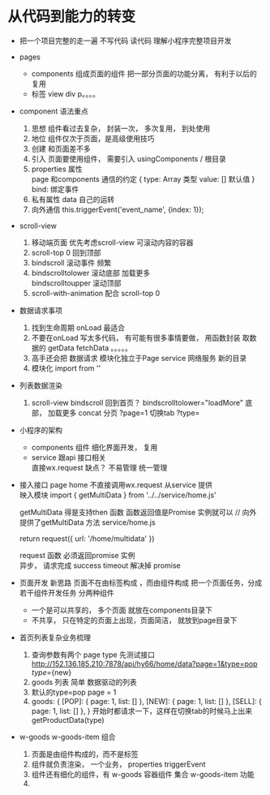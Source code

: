 # 从代码到能力的转变
- 把一个项目完整的走一遍 
  不写代码  读代码 理解小程序完整项目开发

- pages
  - components 
    组成页面的组件 
    把一部分页面的功能分离， 有利于以后的复用
  - 标签  view  div p。。。。 

- component  语法重点
  1. 思想
    组件看过去复杂， 封装一次， 多次复用， 到处使用 
  2. 地位
    组件仅次于页面，是高级使用技巧 
  3. 创建
    和页面差不多 
  4. 引入
    页面要使用组件， 需要引入 usingComponents   / 根目录
  5. properties  属性  
    page  和components 通信的约定    {
      type:   Array  类型
      value: []  默认值
    } 
      <w-tab-control  title="" bind:/>
      bind: 绑定事件 
  6. 私有属性
    data    自己的运转  
  7. 向外通信
    this.triggerEvent('event_name', {index: 1});

- scroll-view
  1. 移动端页面 优先考虑scroll-view 
    可滚动内容的容器
  2. scroll-top   0
    回到顶部
  3. bindscroll
    滚动事件 频繁
  4. bindscrolltolower  滚动底部 加载更多  
    bindscrolltoupper  滚动顶部   
  5. scroll-with-animation 配合 scroll-top 0 

- 数据请求事项
  1. 找到生命周期
    onLoad 最适合
  2. 不要在onLoad 写太多代码， 有可能有很多事情要做， 用函数封装
    取数据的  getData  fetchData  。。。。。
  3. 高手还会把 数据请求 模块化独立于Page 
    service 网络服务 新的目录 
  4. 模块化  import    from ''

- 列表数据渲染
  1. scroll-view 
    bindscroll  回到首页？ 
    bindscrolltolower="loadMore"  底部， 加载更多
    concat 分页   ?page=1
    切换tab ?type=

- 小程序的架构
  - components  组件 
    细化界面开发， 复用
  - service 跟api 接口相关  
    直接wx.request 缺点？ 不易管理
    统一管理

- 接入接口
  page  home 不直接调用wx.request 
  从service 提供  
  映入模块
  import {
    getMultiData
  } from '../../service/home.js'

  getMultiData  得是支持then  函数
  函数返回值是Promise 实例就可以
  // 向外提供了getMultiData 方法   service/home.js 
  <!-- return new Promise(() => {
    // network.js 会提供一个通用的 request 方法给我们

  }) -->
  return request({
    url: '/home/multidata'
  })

  request 函数 必须返回promise 实例  
  异步， 请求完成 success timeout 解决掉 promise 
  
- 页面开发 新思路
  页面不在由标签构成 ，而由组件构成
  把一个页面任务，分成若干组件开发任务
  分两种组件
  - 一个是可以共享的， 多个页面  就放在components目录下
  - 不共享， 只在特定的页面上出现，页面简洁， 就放到page目录下
  
- 首页列表复杂业务梳理
  1. 查询参数有两个
   page
   type
   先测试接口
   http://152.136.185.210:7878/api/hy66/home/data?page=1&type=pop
   $type=${new}
  2. goods 列表 简单
    数据驱动的列表
  3. 默认的type=pop  page = 1
  4. goods: {
      [POP]: { page: 1, list: [] },
      [NEW]: { page: 1, list: [] },
      [SELL]: { page: 1, list: [] },
    }
    开始时都请求一下，这样在切换tab的时候马上出来
    getProductData(type)

- w-goods w-goods-item 组合
  1. 页面是由组件构成的，而不是标签
  2. 组件就负责渲染， 一个业务， properties triggerEvent
  3. 组件还有细化的组件，有
    w-goods 容器组件  集合
    w-goods-item 功能
  4. 